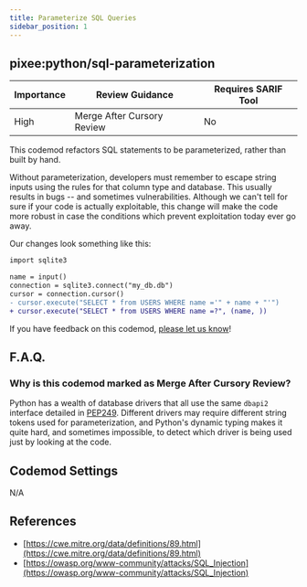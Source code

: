 ```yaml
---
title: Parameterize SQL Queries
sidebar_position: 1
---
```


## pixee:python/sql-parameterization

| Importance | Review Guidance            | Requires SARIF Tool |
|------------|----------------------------|---------------------|
| High       | Merge After Cursory Review | No                  |

This codemod refactors SQL statements to be parameterized, rather than built by hand.

Without parameterization, developers must remember to escape string inputs using the rules for that column type and database. This usually results in bugs -- and sometimes vulnerabilities. Although we can't tell for sure if your code is actually exploitable, this change will make the code more robust in case the conditions which prevent exploitation today ever go away.

Our changes look something like this:

```diff
import sqlite3

name = input()
connection = sqlite3.connect("my_db.db")
cursor = connection.cursor()
- cursor.execute("SELECT * from USERS WHERE name ='" + name + "'")
+ cursor.execute("SELECT * from USERS WHERE name =?", (name, ))
```

If you have feedback on this codemod, [please let us know](mailto:feedback@pixee.ai)!

## F.A.Q.

### Why is this codemod marked as Merge After Cursory Review?

Python has a wealth of database drivers that all use the same `dbapi2` interface detailed in [PEP249](https://peps.python.org/pep-0249/). Different drivers may require different string tokens used for parameterization, and Python's dynamic typing makes it quite hard, and sometimes impossible, to detect which driver is being used just by looking at the code.

## Codemod Settings

N/A

## References

* [https://cwe.mitre.org/data/definitions/89.html](https://cwe.mitre.org/data/definitions/89.html)
* [https://owasp.org/www-community/attacks/SQL_Injection](https://owasp.org/www-community/attacks/SQL_Injection)
